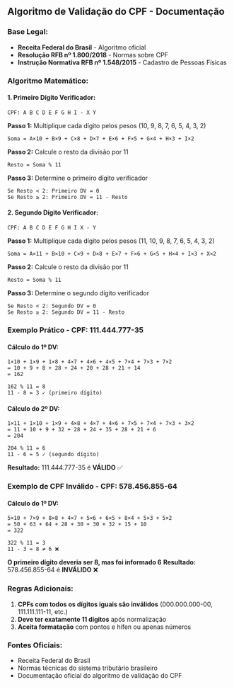 ## Algoritmo de Validação do CPF - Documentação

### Base Legal:
- **Receita Federal do Brasil** - Algoritmo oficial
- **Resolução RFB nº 1.800/2018** - Normas sobre CPF
- **Instrução Normativa RFB nº 1.548/2015** - Cadastro de Pessoas Físicas

### Algoritmo Matemático:

#### 1. Primeiro Dígito Verificador:
```
CPF: A B C D E F G H I - X Y
```

**Passo 1:** Multiplique cada dígito pelos pesos (10, 9, 8, 7, 6, 5, 4, 3, 2)
```
Soma = A×10 + B×9 + C×8 + D×7 + E×6 + F×5 + G×4 + H×3 + I×2
```

**Passo 2:** Calcule o resto da divisão por 11
```
Resto = Soma % 11
```

**Passo 3:** Determine o primeiro dígito verificador
```
Se Resto < 2: Primeiro DV = 0
Se Resto ≥ 2: Primeiro DV = 11 - Resto
```

#### 2. Segundo Dígito Verificador:
```
CPF: A B C D E F G H I X - Y
```

**Passo 1:** Multiplique cada dígito pelos pesos (11, 10, 9, 8, 7, 6, 5, 4, 3, 2)
```
Soma = A×11 + B×10 + C×9 + D×8 + E×7 + F×6 + G×5 + H×4 + I×3 + X×2
```

**Passo 2:** Calcule o resto da divisão por 11
```
Resto = Soma % 11
```

**Passo 3:** Determine o segundo dígito verificador
```
Se Resto < 2: Segundo DV = 0
Se Resto ≥ 2: Segundo DV = 11 - Resto
```

### Exemplo Prático - CPF: 111.444.777-35

#### Cálculo do 1º DV:
```
1×10 + 1×9 + 1×8 + 4×7 + 4×6 + 4×5 + 7×4 + 7×3 + 7×2
= 10 + 9 + 8 + 28 + 24 + 20 + 28 + 21 + 14
= 162

162 % 11 = 8
11 - 8 = 3 ✓ (primeiro dígito)
```

#### Cálculo do 2º DV:
```
1×11 + 1×10 + 1×9 + 4×8 + 4×7 + 4×6 + 7×5 + 7×4 + 7×3 + 3×2
= 11 + 10 + 9 + 32 + 28 + 24 + 35 + 28 + 21 + 6
= 204

204 % 11 = 6
11 - 6 = 5 ✓ (segundo dígito)
```

**Resultado:** 111.444.777-35 é **VÁLIDO** ✅

### Exemplo de CPF Inválido - CPF: 578.456.855-64

#### Cálculo do 1º DV:
```
5×10 + 7×9 + 8×8 + 4×7 + 5×6 + 6×5 + 8×4 + 5×3 + 5×2
= 50 + 63 + 64 + 28 + 30 + 30 + 32 + 15 + 10
= 322

322 % 11 = 3
11 - 3 = 8 ≠ 6 ❌
```

**O primeiro dígito deveria ser 8, mas foi informado 6**
**Resultado:** 578.456.855-64 é **INVÁLIDO** ❌

### Regras Adicionais:
1. **CPFs com todos os dígitos iguais são inválidos** (000.000.000-00, 111.111.111-11, etc.)
2. **Deve ter exatamente 11 dígitos** após normalização
3. **Aceita formatação** com pontos e hífen ou apenas números

### Fontes Oficiais:
- Receita Federal do Brasil
- Normas técnicas do sistema tributário brasileiro
- Documentação oficial do algoritmo de validação do CPF

